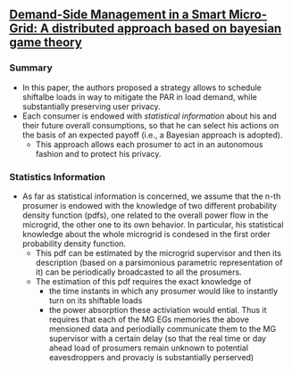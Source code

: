 ## [Demand-Side Management in a Smart Micro-Grid: A distributed approach based on bayesian game theory](http://ieeexplore.ieee.org/xpl/articleDetails.jsp?arnumber=7007722)

### Summary
- In this paper, the authors proposed a strategy allows to schedule shiftalbe loads in way to mitigate the PAR in load demand, while substantially preserving user privacy.
- Each consumer is endowed with *statistical information* about his and their future overall consumptions, so that he can select his actions on the basis of an expected payoff (i.e., a Bayesian approach is adopted).
  - This approach allows each prosumer to act in an autonomous fashion and to protect his privacy.

### Statistics Information
- As far as statistical information is concerned, we assume that the n-th prosumer is endowed with the knowledge of two different probability density function (pdfs), one related to the overall power flow in the microgrid, the other one to its own behavior. In particular, his statistical knowledge about the whole microgrid is condesed in the first order probability density function.
  - This pdf can be estimated by the microgrid supervisor and then its description (based on a parsimonious parametric representation of it) can be periodically broadcasted to all the prosumers.
  - The estimation of this pdf requires the exact knowledge of
    - the time instants in which any prosumer would like to instantly turn on its shiftable loads
    - the power absorption these activiation would ential. Thus it requires that each of the MG EGs memories the above mensioned data and periodially communicate them to the MG supervisor with a certain delay (so that the real time or day ahead load of prosumers remain unknown to potential eavesdroppers and provaciy is substantially perserved)
